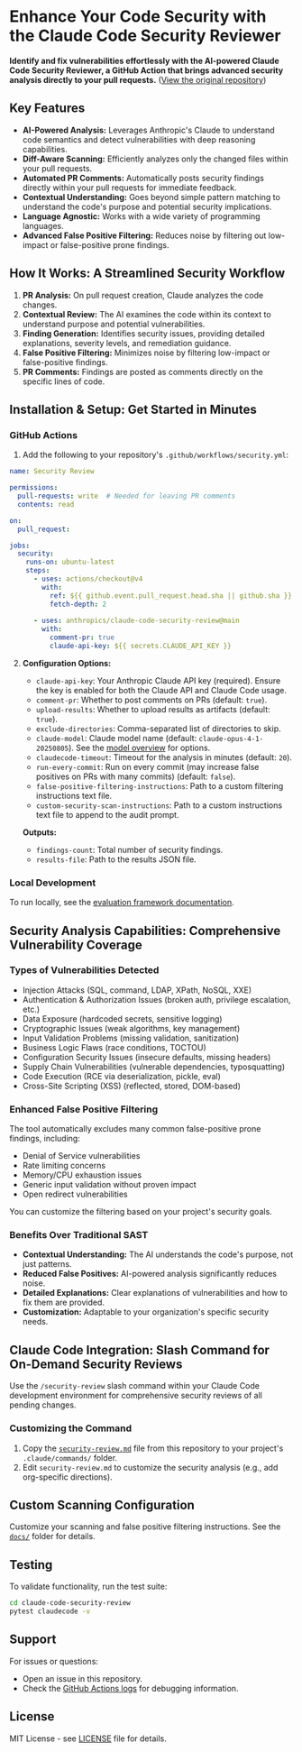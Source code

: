 # Enhance Your Code Security with the Claude Code Security Reviewer

**Identify and fix vulnerabilities effortlessly with the AI-powered Claude Code Security Reviewer, a GitHub Action that brings advanced security analysis directly to your pull requests.** ([View the original repository](https://github.com/anthropics/claude-code-security-review))

## Key Features

*   **AI-Powered Analysis:** Leverages Anthropic's Claude to understand code semantics and detect vulnerabilities with deep reasoning capabilities.
*   **Diff-Aware Scanning:** Efficiently analyzes only the changed files within your pull requests.
*   **Automated PR Comments:** Automatically posts security findings directly within your pull requests for immediate feedback.
*   **Contextual Understanding:** Goes beyond simple pattern matching to understand the code's purpose and potential security implications.
*   **Language Agnostic:** Works with a wide variety of programming languages.
*   **Advanced False Positive Filtering:** Reduces noise by filtering out low-impact or false-positive prone findings.

## How It Works: A Streamlined Security Workflow

1.  **PR Analysis:** On pull request creation, Claude analyzes the code changes.
2.  **Contextual Review:** The AI examines the code within its context to understand purpose and potential vulnerabilities.
3.  **Finding Generation:** Identifies security issues, providing detailed explanations, severity levels, and remediation guidance.
4.  **False Positive Filtering:** Minimizes noise by filtering low-impact or false-positive findings.
5.  **PR Comments:** Findings are posted as comments directly on the specific lines of code.

## Installation & Setup: Get Started in Minutes

### GitHub Actions

1.  Add the following to your repository's `.github/workflows/security.yml`:

```yaml
name: Security Review

permissions:
  pull-requests: write  # Needed for leaving PR comments
  contents: read

on:
  pull_request:

jobs:
  security:
    runs-on: ubuntu-latest
    steps:
      - uses: actions/checkout@v4
        with:
          ref: ${{ github.event.pull_request.head.sha || github.sha }}
          fetch-depth: 2
      
      - uses: anthropics/claude-code-security-review@main
        with:
          comment-pr: true
          claude-api-key: ${{ secrets.CLAUDE_API_KEY }}
```

2.  **Configuration Options:**

    *   `claude-api-key`: Your Anthropic Claude API key (required).  Ensure the key is enabled for both the Claude API and Claude Code usage.
    *   `comment-pr`:  Whether to post comments on PRs (default: `true`).
    *   `upload-results`:  Whether to upload results as artifacts (default: `true`).
    *   `exclude-directories`:  Comma-separated list of directories to skip.
    *   `claude-model`:  Claude model name (default: `claude-opus-4-1-20250805`). See the [model overview](https://docs.anthropic.com/en/docs/about-claude/models/overview#model-names) for options.
    *   `claudecode-timeout`:  Timeout for the analysis in minutes (default: `20`).
    *   `run-every-commit`:  Run on every commit (may increase false positives on PRs with many commits) (default: `false`).
    *   `false-positive-filtering-instructions`:  Path to a custom filtering instructions text file.
    *   `custom-security-scan-instructions`:  Path to a custom instructions text file to append to the audit prompt.

    **Outputs:**

    *   `findings-count`: Total number of security findings.
    *   `results-file`: Path to the results JSON file.

### Local Development

To run locally, see the [evaluation framework documentation](claudecode/evals/README.md).

## Security Analysis Capabilities: Comprehensive Vulnerability Coverage

### Types of Vulnerabilities Detected

*   Injection Attacks (SQL, command, LDAP, XPath, NoSQL, XXE)
*   Authentication & Authorization Issues (broken auth, privilege escalation, etc.)
*   Data Exposure (hardcoded secrets, sensitive logging)
*   Cryptographic Issues (weak algorithms, key management)
*   Input Validation Problems (missing validation, sanitization)
*   Business Logic Flaws (race conditions, TOCTOU)
*   Configuration Security Issues (insecure defaults, missing headers)
*   Supply Chain Vulnerabilities (vulnerable dependencies, typosquatting)
*   Code Execution (RCE via deserialization, pickle, eval)
*   Cross-Site Scripting (XSS) (reflected, stored, DOM-based)

### Enhanced False Positive Filtering

The tool automatically excludes many common false-positive prone findings, including:

*   Denial of Service vulnerabilities
*   Rate limiting concerns
*   Memory/CPU exhaustion issues
*   Generic input validation without proven impact
*   Open redirect vulnerabilities

You can customize the filtering based on your project's security goals.

### Benefits Over Traditional SAST

*   **Contextual Understanding:**  The AI understands the code's purpose, not just patterns.
*   **Reduced False Positives:**  AI-powered analysis significantly reduces noise.
*   **Detailed Explanations:**  Clear explanations of vulnerabilities and how to fix them are provided.
*   **Customization:**  Adaptable to your organization's specific security needs.

## Claude Code Integration: Slash Command for On-Demand Security Reviews

Use the `/security-review` slash command within your Claude Code development environment for comprehensive security reviews of all pending changes.

### Customizing the Command

1.  Copy the [`security-review.md`](https://github.com/anthropics/claude-code-security-review/blob/main/.claude/commands/security-review.md?plain=1) file from this repository to your project's `.claude/commands/` folder.
2.  Edit `security-review.md` to customize the security analysis (e.g., add org-specific directions).

## Custom Scanning Configuration

Customize your scanning and false positive filtering instructions.  See the [`docs/`](docs/) folder for details.

## Testing

To validate functionality, run the test suite:

```bash
cd claude-code-security-review
pytest claudecode -v
```

## Support

For issues or questions:

*   Open an issue in this repository.
*   Check the [GitHub Actions logs](https://docs.github.com/en/actions/monitoring-and-troubleshooting-workflows/viewing-workflow-run-history) for debugging information.

## License

MIT License - see [LICENSE](LICENSE) file for details.